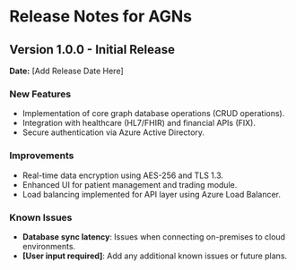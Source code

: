 
# Release Notes for AGNs

## Version 1.0.0 - Initial Release
**Date:** [Add Release Date Here]

### New Features
- Implementation of core graph database operations (CRUD operations).
- Integration with healthcare (HL7/FHIR) and financial APIs (FIX).
- Secure authentication via Azure Active Directory.

### Improvements
- Real-time data encryption using AES-256 and TLS 1.3.
- Enhanced UI for patient management and trading module.
- Load balancing implemented for API layer using Azure Load Balancer.

### Known Issues
- **Database sync latency**: Issues when connecting on-premises to cloud environments.
- **[User input required]**: Add any additional known issues or future plans.
    